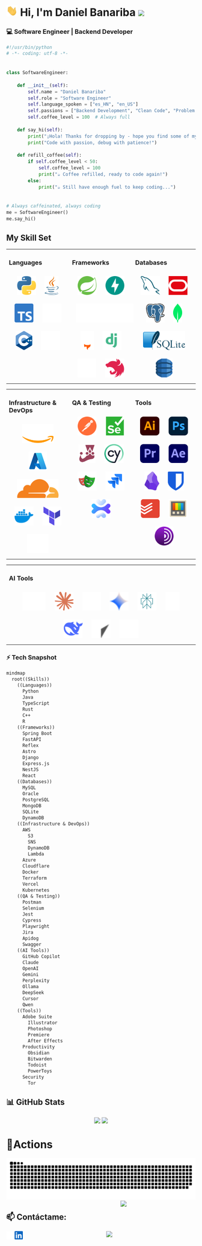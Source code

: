 # <img width="30px" margin="0px" src="https://raw.githubusercontent.com/ABSphreak/ABSphreak/master/gifs/Hi.gif"> Hi, I'm Daniel Banariba   <img src="https://media.giphy.com/media/VgCDAzcKvsR6OM0uWg/giphy.gif" width="50">  
### 💻 Software Engineer | Backend Developer

```python
#!/usr/bin/python
# -*- coding: utf-8 -*-


class SoftwareEngineer:

    def __init__(self):
        self.name = "Daniel Banariba"
        self.role = "Software Engineer"
        self.language_spoken = ["es_HN", "en_US"]
        self.passions = ["Backend Development", "Clean Code", "Problem Solving"]
        self.coffee_level = 100  # Always full

    def say_hi(self):
        print("¡Hola! Thanks for dropping by - hope you find some of my work interesting.")
        print("Code with passion, debug with patience!")

    def refill_coffee(self):
        if self.coffee_level < 50:
            self.coffee_level = 100
            print("☕ Coffee refilled, ready to code again!")
        else:
            print("☕ Still have enough fuel to keep coding...")


# Always caffeinated, always coding
me = SoftwareEngineer()
me.say_hi()
```

## My Skill Set  
<table><tr><td valign="top" width="33%">

### Languages  
<div align="center">  
<img style="margin: 10px" src="/img/lenguage/python.svg" alt="Python" height="50" />  
<img style="margin: 10px" src="/img/lenguage/java.svg" alt="Java" height="50" />  
<img style="margin: 10px" src="/img/lenguage/typescript.svg" alt="TypeScript" height="50" />  
<img style="margin: 10px" src="/img/lenguage/rust.svg" alt="Rust" height="50" />  
<img style="margin: 10px" src="/img/lenguage/cpp.svg" alt="C++" height="50" />  
<img style="margin: 10px" src="/img/lenguage/r.svg" alt="R" height="50" />  
</div>

</td><td valign="top" width="33%">

### Frameworks  
<div align="center">  
<img style="margin: 10px" src="/img/framework/spring.svg" alt="Spring Boot" height="50" />  
<img style="margin: 10px" src="/img/framework/fastapi.svg" alt="FastAPI" height="50" />  
<img style="margin: 10px" src="/img/framework/reflex.svg" alt="Reflex" height="50" />  
<img style="margin: 10px" src="/img/framework/astro.svg" alt="Astro" height="50" />  
<img style="margin: 10px" src="/img/framework/django.svg" alt="Django" height="50" />  
<img style="margin: 10px" src="/img/framework/expressjs_dark.svg" alt="Express.js" height="50" />  
<img style="margin: 10px" src="/img/framework/nestjs.svg" alt="NestJS" height="50" />  
</div>

</td><td valign="top" width="33%">

### Databases  
<div align="center">  
<img style="margin: 10px" src="/img/database/mysql.svg" alt="MySQL" height="50" />  
<img style="margin: 10px" src="/img/database/oracle.svg" alt="Oracle" height="50" />  
<img style="margin: 10px" src="/img/database/postgresql.svg" alt="PostgreSQL" height="50" />  
<img style="margin: 10px" src="/img/database/mongodb.svg" alt="MongoDB" height="50" />  
<img style="margin: 10px" src="/img/database/sqlite.svg" alt="SQLite" height="50" />  
<img style="margin: 10px" src="/img/database/aws-dynamodb.svg" alt="DynamoDB" height="50" />  
</div>

</td></tr></table>  

<table><tr><td valign="top" width="33%">

### Infrastructure & DevOps  
<div align="center">  
<img style="margin: 10px" src="/img/infraestructura/aws.svg" alt="AWS" height="50" />  
<img style="margin: 10px" src="/img/infraestructura/azure.svg" alt="Azure" height="50" />  
<img style="margin: 10px" src="/img/infraestructura/cloudflare.svg" alt="Cloudflare" height="50" />  
<img style="margin: 10px" src="/img/infraestructura/docker.svg" alt="Docker" height="50" />  
<img style="margin: 10px" src="/img/infraestructura/terraform.svg" alt="Terraform" height="50" />  
<img style="margin: 10px" src="/img/infraestructura/vercel.svg" alt="Vercel" height="50" />  
</div>

</td><td valign="top" width="33%">

### QA & Testing  
<div align="center">  
<img style="margin: 10px" src="/img/qa-testing/postman.svg" alt="Postman" height="50" />  
<img style="margin: 10px" src="/img/qa-testing/selenium.svg" alt="Selenium" height="50" />  
<img style="margin: 10px" src="/img/qa-testing/jest.svg" alt="Jest" height="50" />  
<img style="margin: 10px" src="/img/qa-testing/cypress.svg" alt="Cypress" height="50" />  
<img style="margin: 10px" src="/img/qa-testing/playwright.svg" alt="Playwright" height="50" />  
<img style="margin: 10px" src="/img/qa-testing/jira.svg" alt="Jira" height="50" />  
<img style="margin: 10px" src="/img/qa-testing/apidog.svg" alt="APIdog" height="50" />  
</div>

</td><td valign="top" width="33%">

### Tools  
<div align="center">  
<img style="margin: 10px" src="/img/tools/illustrator.svg" alt="Illustrator" height="50" />  
<img style="margin: 10px" src="/img/tools/photoshop.svg" alt="Photoshop" height="50" />  
<img style="margin: 10px" src="/img/tools/premiere.svg" alt="Premiere" height="50" />  
<img style="margin: 10px" src="/img/tools/after-effects.svg" alt="After Effects" height="50" />  
<img style="margin: 10px" src="/img/tools/obsidian.svg" alt="Obsidian" height="50" />  
<img style="margin: 10px" src="/img/tools/bitwarden.svg" alt="Bitwarden" height="50" />  
<img style="margin: 10px" src="/img/tools/todoist.svg" alt="Todoist" height="50" />  
<img style="margin: 10px" src="/img/tools/powertoys.svg" alt="PowerToys" height="50" />  
<img style="margin: 10px" src="/img/tools/tor.svg" alt="Tor" height="50" />  
</div>

</td></tr></table>  

<table><tr><td valign="top" width="100%">

### AI Tools  
<div align="center">  
<img style="margin: 10px" src="/img/ia/copilot.svg" alt="GitHub Copilot" height="50" />  
<img style="margin: 10px" src="/img/ia/claude.svg" alt="Claude" height="50" />  
<img style="margin: 10px" src="/img/ia/openai.svg" alt="OpenAI" height="50" />  
<img style="margin: 10px" src="/img/ia/gemini.svg" alt="Gemini" height="50" />  
<img style="margin: 10px" src="/img/ia/perplexity.svg" alt="Perplexity" height="50" />  
<img style="margin: 10px" src="/img/ia/ollama.svg" alt="Ollama" height="50" />  
<img style="margin: 10px" src="/img/ia/deepseek.svg" alt="DeepSeek" height="50" />  
<img style="margin: 10px" src="/img/ia/cursor.svg" alt="Cursor" height="50" />  
<img style="margin: 10px" src="/img/ia/Qwen_dark.svg" alt="Qwen" height="50" />  
</div>

</td></tr></table>  

### ⚡ Tech Snapshot
```mermaid
mindmap
  root((Skills))
    ((Languages))
      Python
      Java
      TypeScript
      Rust
      C++
      R
    ((Frameworks))
      Spring Boot
      FastAPI
      Reflex
      Astro
      Django
      Express.js
      NestJS
      React
    ((Databases))
      MySQL
      Oracle
      PostgreSQL
      MongoDB
      SQLite
      DynamoDB
    ((Infrastructure & DevOps))
      AWS
        S3
        SNS
        DynamoDB
        Lambda
      Azure
      Cloudflare
      Docker
      Terraform
      Vercel
      Kubernetes
    ((QA & Testing))
      Postman
      Selenium
      Jest
      Cypress
      Playwright
      Jira
      Apidog
      Swagger
    ((AI Tools))
      GitHub Copilot
      Claude
      OpenAI
      Gemini
      Perplexity
      Ollama
      DeepSeek
      Cursor
      Qwen
    ((Tools))
      Adobe Suite
        Illustrator
        Photoshop
        Premiere
        After Effects
      Productivity
        Obsidian
        Bitwarden
        Todoist
        PowerToys
      Security
        Tor
```

## 📊 GitHub Stats

<p align="center">
  <img height="180em" src="https://github-readme-stats.vercel.app/api/top-langs/?username=danielbanariba&layout=compact&theme=github_dark_dimmed&&show_icons=true" align="center"/>
  <img height="180em" src="https://github-readme-stats.vercel.app/api?username=danielbanariba&theme=github_dark_dimmed&show_icons=true" align="center"/>
</p>

# 🔭Actions
<picture>
  <source media="(prefers-color-scheme: dark)" srcset="https://raw.githubusercontent.com/holic-x/holic-x/output/github-contribution-grid-snake-dark.svg">
  <source media="(prefers-color-scheme: light)" srcset="https://raw.githubusercontent.com/holic-x/holic-x/output/github-contribution-grid-snake.svg">
  <img alt="github contribution grid snake animation" src="https://raw.githubusercontent.com/adorabled4/adorabled4/output/github-contribution-grid-snake.svg">
</picture>

<img align='right' src='https://user-images.githubusercontent.com/5713670/87202985-820dcb80-c2b6-11ea-9f56-7ec461c497c3.gif' width='200"'>

## 📫 Contáctame:

<p>
  <a href="https://www.instagram.com/danielbanariba">
    <img align="left" alt="Daniel Banariba | Instagram" width="22px" src="/img/contact/instagram.svg"/>
  </a>
  <a href="https://www.linkedin.com/in/danielbanariba">
    <img align="left" alt="Daniel Banariba | LinkdeIn" width="22px" src="/img/contact/linkedin.svg"/>
  </a>
</p>

<p align="center">
  <img src="https://capsule-render.vercel.app/api?type=waving&color=gradient&height=60&section=footer&width=100"/>
</p>